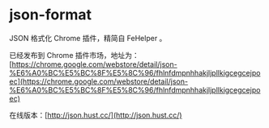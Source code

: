 # json-format

JSON 格式化 Chrome 插件，精简自 FeHelper 。

已经发布到 Chrome 插件市场，地址为：[https://chrome.google.com/webstore/detail/json-%E6%A0%BC%E5%BC%8F%E5%8C%96/fhlnfdmpnhhakjljpllkigcegcejpoec](https://chrome.google.com/webstore/detail/json-%E6%A0%BC%E5%BC%8F%E5%8C%96/fhlnfdmpnhhakjljpllkigcegcejpoec)

在线版本：[http://json.hust.cc/](http://json.hust.cc/)

